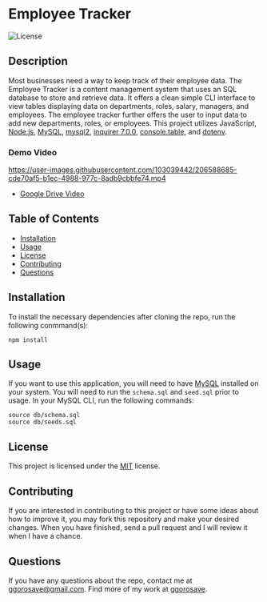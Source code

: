 # Employee Tracker
![License](https://img.shields.io/badge/License-MIT-blue)

## Description
Most businesses need a way to keep track of their employee data. The Employee Tracker is a content management system that uses an SQL database to store and retrieve data. It offers a clean simple CLI interface to view tables displaying data on departments, roles, salary, managers, and employees. The employee tracker further offers the user to input data to add new departments, roles, or employees. This project utilizes JavaScript, [Node.js](https://nodejs.org/en/), [MySQL](https://www.mysql.com/), [mysql2](https://www.npmjs.com/package/mysql2), [inquirer 7.0.0](https://www.npmjs.com/package/inquirer), [console.table](https://www.npmjs.com/package/console.table), and [dotenv](https://www.npmjs.com/package/dotenv).

### Demo Video

https://user-images.githubusercontent.com/103039442/206588685-cde70af5-b1ec-4988-977c-8adb9cbbfe74.mp4

- [Google Drive Video](https://drive.google.com/file/d/1U2CD_0AZ0-8KZe4IkLFv7NAKZuJkfjXD/view?usp=sharing)

## Table of Contents 

- [Installation](#installation)
- [Usage](#usage)
- [License](#license)
- [Contributing](#contributing)
- [Questions](#questions)

## Installation

To install the necessary dependencies after cloning the repo, run the following conmmand(s):
  
```
npm install
```

## Usage

If you want to use this application, you will need to have [MySQL](https://coding-boot-camp.github.io/full-stack/mysql/mysql-installation-guide) installed on your system. You will need to run the `schema.sql` and `seed.sql` prior to usage. In your MySQL CLI, run the following commands:

```
source db/schema.sql
source db/seeds.sql
```

## License

This project is licensed under the 	[MIT](https://github.com/ggorosave/Employee_Tracker/blob/main/LICENSE) license.

## Contributing

If you are interested in contributing to this project or have some ideas about how to improve it, you may fork this repository and make your desired changes. When you have finished, send a pull request and I will review it when I have a chance.


## Questions

If you have any questions about the repo, contact me at [ggorosave@gmail.com](mailto:ggorosave@gmail.com). Find more of my work at [ggorosave](https://https://github.com/ggorosave).
